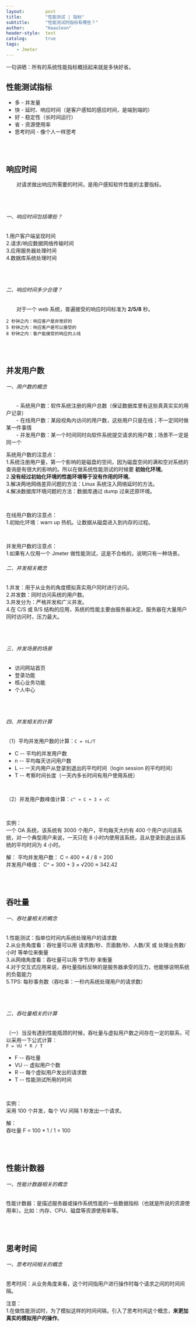 ```yaml
---
layout:        post
title:         "性能测试 | 指标"
subtitle:      "性能测试的指标有哪些？"
author:        "Haauleon"
header-style:  text
catalog:       true
tags:
    - Jmeter
---
```


一句讲晒：所有的系统性能指标概括起来就是多快好省。             

## 性能测试指标     
* 多 - 并发量
* 快 - 延时、响应时间（是客户感知的感应时间，是端到端的）
* 好 - 稳定性（长时间运行）
* 省 - 资源使用率
* 思考时间 - 像个人一样思考

<br><br>

## 响应时间
&emsp;&emsp;对请求做出响应所需要的时间，是用户感知软件性能的主要指标。           

<br><br>

###### 一、响应时间包括哪些？        
1.用户客户端呈现时间        
2.请求/响应数据网络传输时间       
3.应用服务器处理时间        
4.数据库系统处理时间          

<br><br>


###### 二、响应时间多少合理？         
&emsp;&emsp;对于一个 web 系统，普遍接受的响应时间标准为 **2/5/8** 秒。             
```
2 秒钟之内：响应客户是非常好的
5 秒钟之内：响应客户是可以接受的 
8 秒钟之内：客户能接受的响应的上线
```

<br><br>

## 并发用户数
###### 一、用户数的概念                 
&emsp;&emsp;- 系统用户数：软件系统注册的用户总数（保证数据库里有这些真真实实的用户记录）            
&emsp;&emsp;- 在线用户数：某段视角内访问的用户数，这些用户只是在线；不一定同时做某一件事情          
&emsp;&emsp;- 并发用户数：某一个时间同时向软件系统提交请求的用户数；场景不一定是同一个           

系统用户数的注意点：     
1.系统注册用户量，第一个影响的是磁盘的空间，因为磁盘空间的满和空对系统的查询是有很大的影响的。所以在做系统性能测试的时候要 **初始化环境**。          
2.**没有经过初始化环境的性能环境等于没有作用的环境**。       
3.解决两地网络差异问题的方法：Linux 系统注入网络延时的方法。              
4.解决数据库环境问题的方法：数据库通过 dump 过来还原环境。                   

<br>

在线用户数的注意点：        
1.初始化环境：warn up 热机。让数据从磁盘进入到内存的过程。          

<br>

并发用户数的注意点：         
1.如果有人仅用一个 Jmeter 做性能测试，这是不合格的，说明只有一种场景。          

###### 二、并发相关概念
1.并发：用于从业务的角度模拟真实用户同时进行访问。        
2.并发数：同时访问系统的用户数。        
3.并发分为：严格并发和广义并发。          
4.在 C/S 或 B/S 结构的应用，系统的性能主要由服务器决定。服务器在大量用户同时访问时，压力最大。           

<br><br>

###### 三、并发场景的场景
* 访问网站首页
* 登录功能
* 核心业务功能
* 个人中心

<br><br>

###### 四、并发相关的计算
（1）平均并发用户数的计算：`C = nL/T`      
* C -- 平均的并发用户数
* n -- 平均每天访问用户数
* L -- 一天内用户从登录到退出的平均时间（login session 的平均时间）
* T -- 考察时间长度（一天内多长时间有用户使用系统）      

<br>

（2）并发用户数峰值计算：`c^ ≈ C + 3 × √C`      

<br>

实例：              
一个 OA 系统，该系统有 3000 个用户，平均每天大约有 400 个用户访问该系统，对一个典型用户来说，一天只在 8 小时内使用该系统，且从登录到退出该系统的平均时间为 4 小时。             

解：
平均并发用户数： C = 400 × 4 / 8 = 200            
并发用户峰值：   C^ = 300 + 3 × √200 ≈ 342.42            

<br><br>

## 吞吐量
###### 一、吞吐量相关的概念
1.性能测试：指单位时间内系统处理用户的请求数               
2.从业务角度看：吞吐量可以用 请求数/秒、页面数/秒、人数/天 或 处理业务数/小时 等单位来衡量              
3.从网络角度看：吞吐量可以用 字节/秒 来衡量      
4.对于交互式应用来说，吞吐量指标反映的是服务器承受的压力，他能够说明系统的负载能力            
5.TPS: 每秒事务数（吞吐率：一秒内系统处理用户的请求数）           

<br><br>

###### 二、吞吐量相关的计算
（一）当没有遇到性能瓶颈的时候，吞吐量与虚拟用户数之间存在一定的联系，可以采用一下公式计算：           
`F = VU * R / T`          

* F -- 吞吐量
* VU -- 虚拟用户个数
* R -- 每个虚拟用户发出的请求数
* T -- 性能测试所用的时间         

<br>

实例：         
采用 100 个并发，每个 VU 间隔 1 秒发出一个请求。         

解：     
吞吐量 F = 100 * 1 / 1 = 100

<br><br>

## 性能计数器
###### 一、性能计数器相关的概念
性能计数器：是描述服务器或操作系统性能的一些数据指标（也就是所说的资源使用率）。比如：内存、CPU、磁盘等资源使用率等。             

<br><br>

## 思考时间
###### 一、思考时间相关的概念
思考时间：从业务角度来看，这个时间指用户进行操作时每个请求之间的时间间隔。           

注意：       
1.在做性能测试时，为了模拟这样的时间间隔，引入了思考时间这个概念，**来更加真实的模拟用户的操作**。         